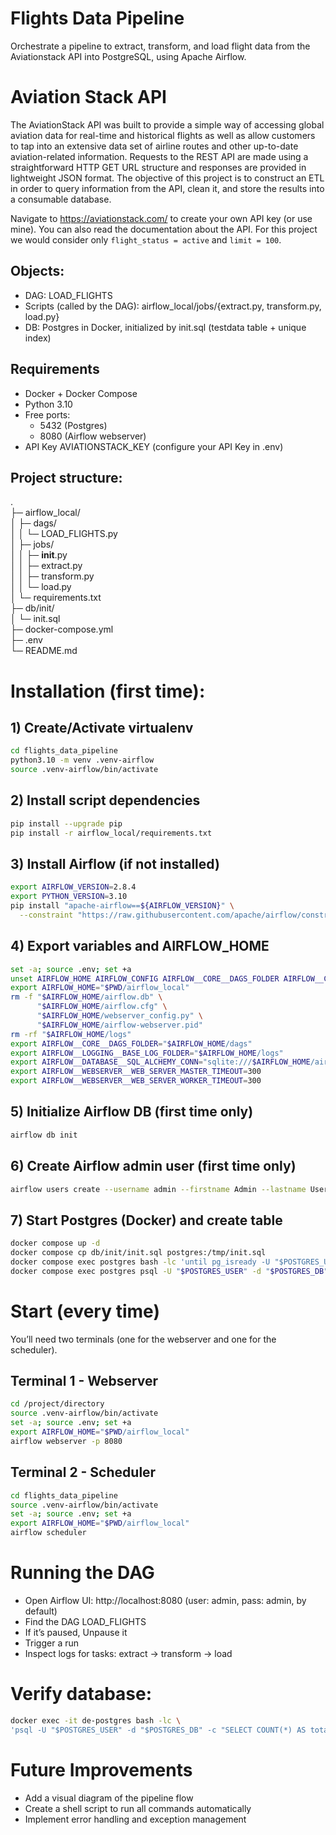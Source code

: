 # Flights Data Pipeline
  
Orchestrate a pipeline to extract, transform, and load flight data from the Aviationstack API into PostgreSQL, using Apache Airflow.
  
# Aviation Stack API
  
The AviationStack API was built to provide a simple way of accessing global aviation data for real-time and historical flights as well as allow customers to tap into an extensive data set of airline routes and other up-to-date aviation-related information. Requests to the REST API are made using a straightforward HTTP GET URL structure and responses are provided in lightweight JSON format. The objective of this project is to construct an ETL in order to query information from the API, clean it, and store the results into a consumable database.
  
Navigate to https://aviationstack.com/ to create your own API key (or use mine). You can also read the documentation about the API. For this project we would consider only `flight_status = active` and `limit = 100`.
  
## Objects:

- DAG: LOAD_FLIGHTS
- Scripts (called by the DAG): airflow_local/jobs/{extract.py, transform.py, load.py}
- DB: Postgres in Docker, initialized by init.sql (testdata table + unique index)

    

## Requirements

- Docker + Docker Compose
- Python 3.10
- Free ports:
  - 5432 (Postgres)
  - 8080 (Airflow webserver)
- API Key AVIATIONSTACK_KEY (configure your API Key in .env)

    

## Project structure:

.  
├─ airflow_local/  
│  ├─ dags/  
│  │  └─ LOAD_FLIGHTS.py  
│  ├─ jobs/  
│  │  ├─ __init__.py  
│  │  ├─ extract.py  
│  │  ├─ transform.py  
│  │  └─ load.py  
│  └─ requirements.txt   
├─ db/init/  
│  └─ init.sql  
├─ docker-compose.yml   
├─ .env  
└─ README.md  

    
    

# Installation (first time):

## 1) Create/Activate virtualenv
```bash
cd flights_data_pipeline
python3.10 -m venv .venv-airflow
source .venv-airflow/bin/activate
```

    

## 2) Install script dependencies
```bash
pip install --upgrade pip
pip install -r airflow_local/requirements.txt
```

    

## 3) Install Airflow (if not installed)
```bash
export AIRFLOW_VERSION=2.8.4
export PYTHON_VERSION=3.10
pip install "apache-airflow==${AIRFLOW_VERSION}" \
  --constraint "https://raw.githubusercontent.com/apache/airflow/constraints-${AIRFLOW_VERSION}/constraints-${PYTHON_VERSION}.txt"
```

    

## 4) Export variables and AIRFLOW_HOME
```bash
set -a; source .env; set +a  
unset AIRFLOW_HOME AIRFLOW_CONFIG AIRFLOW__CORE__DAGS_FOLDER AIRFLOW__CORE__SQL_ALCHEMY_CONN AIRFLOW__LOGGING__BASE_LOG_FOLDER
export AIRFLOW_HOME="$PWD/airflow_local"  
rm -f "$AIRFLOW_HOME/airflow.db" \
      "$AIRFLOW_HOME/airflow.cfg" \
      "$AIRFLOW_HOME/webserver_config.py" \
      "$AIRFLOW_HOME/airflow-webserver.pid"
rm -rf "$AIRFLOW_HOME/logs"
export AIRFLOW__CORE__DAGS_FOLDER="$AIRFLOW_HOME/dags"
export AIRFLOW__LOGGING__BASE_LOG_FOLDER="$AIRFLOW_HOME/logs"
export AIRFLOW__DATABASE__SQL_ALCHEMY_CONN="sqlite:///$AIRFLOW_HOME/airflow.db"
export AIRFLOW__WEBSERVER__WEB_SERVER_MASTER_TIMEOUT=300
export AIRFLOW__WEBSERVER__WEB_SERVER_WORKER_TIMEOUT=300 
```

    

## 5) Initialize Airflow DB (first time only)
```bash
airflow db init
```

    

## 6) Create Airflow admin user (first time only)
```bash
airflow users create --username admin --firstname Admin --lastname User --role Admin --email admin@example.com --password admin 
```

    

## 7) Start Postgres (Docker) and create table
```bash
docker compose up -d  
docker compose cp db/init/init.sql postgres:/tmp/init.sql  
docker compose exec postgres bash -lc 'until pg_isready -U "$POSTGRES_USER" -d "$POSTGRES_DB"; do sleep 1; done'
docker compose exec postgres psql -U "$POSTGRES_USER" -d "$POSTGRES_DB" -f /tmp/init.sql
```

    


# Start (every time)
You’ll need two terminals (one for the webserver and one for the scheduler).

## Terminal 1 - Webserver
```bash
cd /project/directory  
source .venv-airflow/bin/activate  
set -a; source .env; set +a  
export AIRFLOW_HOME="$PWD/airflow_local"  
airflow webserver -p 8080  
```

    

## Terminal 2 - Scheduler
```bash
cd flights_data_pipeline  
source .venv-airflow/bin/activate  
set -a; source .env; set +a    
export AIRFLOW_HOME="$PWD/airflow_local"  
airflow scheduler  
```

    

# Running the DAG

- Open Airflow UI: http://localhost:8080 (user: admin, pass: admin, by default)
- Find the DAG LOAD_FLIGHTS
- If it’s paused, Unpause it
- Trigger a run
- Inspect logs for tasks: extract → transform → load

    

# Verify database:
```bash
docker exec -it de-postgres bash -lc \
'psql -U "$POSTGRES_USER" -d "$POSTGRES_DB" -c "SELECT COUNT(*) AS total FROM public.testdata;"'

```
  
# Future Improvements

- Add a visual diagram of the pipeline flow
- Create a shell script to run all commands automatically
- Implement error handling and exception management